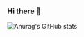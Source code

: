### Hi there 👋

![Anurag's GitHub stats](https://github-readme-stats.vercel.app/api?username=ArthurBottcher&show_icons=true&theme=radical)
